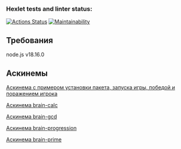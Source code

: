 ### Hexlet tests and linter status:
[![Actions Status](https://github.com/rodionveretin/frontend-project-44/workflows/hexlet-check/badge.svg)](https://github.com/rodionveretin/frontend-project-44/actions)
[![Maintainability](https://api.codeclimate.com/v1/badges/5a504af8c920f68cf558/maintainability)](https://codeclimate.com/github/rodionveretin/frontend-project-44/maintainability)

## Требования

node.js v18.16.0

## Аскинемы

[Аскинема с примером установки пакета, запуска игры, победой и поражением игрока](https://asciinema.org/a/nXObtB01Wjl0q2pDZLtTQksK0)

[Аскинема brain-calc](https://asciinema.org/a/DEiYaA5BT0dIxK07vPNEBsgOV)

[Аскинема brain-gcd](https://asciinema.org/a/dPQ1qGXj7CZaTgJUZRmBQ755X)

[Аскинема brain-progression](https://asciinema.org/a/GaeWYZGV3b3zBy1pAiVpMRHH8)

[Аскинема brain-prime](https://asciinema.org/a/YBTTpKgmqTwLl8Y8iFH3xyJ0T)